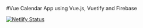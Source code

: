 #Vue Calendar App 
using Vue.js, Vuetify and Firebase

[![Netlify Status](https://api.netlify.com/api/v1/badges/eab4e963-5580-426d-b704-c269ec08cf6a/deploy-status)](https://app.netlify.com/sites/xenodochial-edison-a5247e/deploys)
